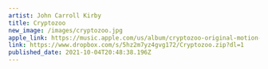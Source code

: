 ```yaml
---
artist: John Carroll Kirby
title: Cryptozoo
new_image: /images/cryptozoo.jpg
apple_link: https://music.apple.com/us/album/cryptozoo-original-motion-picture-soundtrack/1575022809
link: https://www.dropbox.com/s/5hz2m7yz4gvg172/Cryptozoo.zip?dl=1
published_date: 2021-10-04T20:48:38.196Z
---
```

